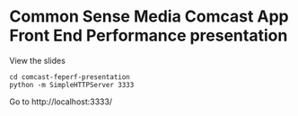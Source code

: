 # Common Sense Media Comcast App Front End Performance presentation

View the slides
```
cd comcast-feperf-presentation
python -m SimpleHTTPServer 3333
```
Go to http://localhost:3333/
